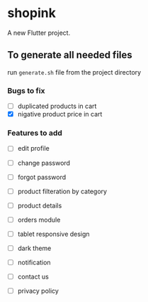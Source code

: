 # shopink

A new Flutter project.

## To generate all needed files

run `generate.sh` file from the project directory

### Bugs to fix

- [ ] duplicated products in cart
- [x] nigative product price in cart

### Features to add
- [ ] edit profile
- [ ] change password
- [ ] forgot password
- [ ] product filteration by category
- [ ] product details
- [ ] orders module
- [ ] tablet responsive design
- [ ] dark theme
- [ ] notification
- [ ] contact us
- [ ] privacy policy



